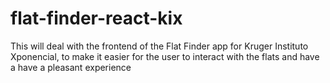 # flat-finder-react-kix
This will deal with the frontend of the Flat Finder app for Kruger Instituto Xponencial, to make it easier for the user to interact with the flats and have a have a pleasant experience
